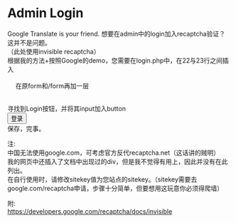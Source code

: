  # Admin Login
Google Translate is your friend.
想要在admin中的login加入recaptcha验证？这并不是问题。<br>
（此处使用invisible recaptcha）<br>
根据我的方法+按照Google的demo，您需要在login.php中，在22与23行之间插入<br>
<code><script src="https://www.google.com/recaptcha/api.js" async defer></script></code><br>
<code>
     <script>
       function onSubmit(token) {
         document.getElementById("demo-form").submit();
       }
     </script>
</code>
在原form和/form再加一层<br>
<code><form id='demo-form' action="?" method="POST"></form></code><br>
寻找到Login按钮，并将其input加入button<br>
<code><button class="g-recaptcha" data-sitekey="sitekey" data-callback='onSubmit' input type="submit" value="Login" />登录</button></code><br>
保存，完事。<br>

注:<br>
中国无法使用google.com，可考虑官方反代recaptcha.net（这话讲的贼明）<br>
我的网页中还插入了文档中出现过的div，但是我不觉得有用上，因此并没有在此列出。<br>
在自行使用时，请修改sitekey值为您站点的sitekey。（sitekey需要去google.com/recaptcha申请，步骤十分简单，但要想用这玩意你必须得爬墙）<br>

附:<br>
https://developers.google.com/recaptcha/docs/invisible<br>

